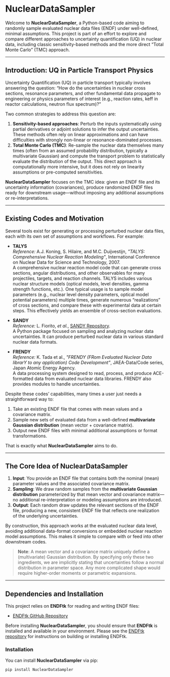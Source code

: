 # NuclearDataSampler

Welcome to **NuclearDataSampler**, a Python-based code aiming to randomly sample evaluated nuclear data files (ENDF) under well-defined, minimal assumptions. This project is part of an effort to explore and compare different approaches to uncertainty quantification (UQ) in nuclear data, including classic sensitivity-based methods and the more direct “Total Monte Carlo” (TMC) approach. 

---

## Introduction: UQ in Particle Transport Physics

Uncertainty Quantification (UQ) in particle transport typically involves answering the question: “How do the uncertainties in nuclear cross sections, resonance parameters, and other fundamental data propagate to engineering or physics parameters of interest (e.g., reaction rates, keff in reactor calculations, neutron flux spectrum)?” 

Two common strategies to address this question are:
1. **Sensitivity-based approaches**: Perturb the inputs systematically using partial derivatives or adjoint solutions to infer the output uncertainties. These methods often rely on linear approximations and can have difficulties with strongly non-linear or resonance-dominated processes.
2. **Total Monte Carlo (TMC)**: Re-sample the nuclear data themselves many times (often from an assumed probability distribution, typically a multivariate Gaussian) and compute the transport problem to statistically evaluate the distribution of the output. This direct approach is computationally more intensive, but it does not rely on linearity assumptions or pre-computed sensitivities.

**NuclearDataSampler** focuses on the TMC idea: given an ENDF file and its uncertainty information (covariances), produce randomized ENDF files ready for downstream usage—without imposing any additional assumptions or re-interpretations.

---

## Existing Codes and Motivation

Several tools exist for generating or processing perturbed nuclear data files, each with its own set of assumptions and workflows. For example:

- **TALYS**  
  *Reference:* A.J. Koning, S. Hilaire, and M.C. Duijvestijn, *"TALYS: Comprehensive Nuclear Reaction Modeling"*, International Conference on Nuclear Data for Science and Technology, 2007.  
  A comprehensive nuclear reaction model code that can generate cross sections, angular distributions, and other observables for many projectiles, targets, and reaction channels. TALYS includes various nuclear structure models (optical models, level densities, gamma strength functions, etc.). One typical usage is to sample model parameters (e.g., nuclear level density parameters, optical model potential parameters) multiple times, generate numerous “realizations” of cross sections, and compare these with experimental data at certain steps. This effectively yields an ensemble of cross-section evaluations.

- **SANDY**  
  *Reference:* L. Fiorito, *et al.*, [SANDY Repository](https://github.com/luca-fiorito-11/sandy).  
  A Python package focused on sampling and analyzing nuclear data uncertainties. It can produce perturbed nuclear data in various standard nuclear data formats.

- **FRENDY**  
  *Reference:* K. Tada et al., *"FRENDY (FRom Evaluated Nuclear Data librarY to any application) Code Development"*, JAEA-Data/Code series, Japan Atomic Energy Agency.  
  A data processing system designed to read, process, and produce ACE-formatted data from evaluated nuclear data libraries. FRENDY also provides modules to handle uncertainties.

Despite these codes’ capabilities, many times a user just needs a straightforward way to:
1. Take an existing ENDF file that comes with mean values and a covariance matrix.
2. Sample new sets of evaluated data from a well-defined **multivariate Gaussian distribution** (mean vector + covariance matrix).
3. Output new ENDF files with minimal additional assumptions or format transformations.

That is exactly what **NuclearDataSampler** aims to do.

---

## The Core Idea of NuclearDataSampler

1. **Input**: You provide an ENDF file that contains both the nominal (mean) parameter values and the associated covariance matrix. 
2. **Sampling**: We draw random samples from the **multivariate Gaussian distribution** parameterized by that mean vector and covariance matrix—no additional re-interpretation or modeling assumptions are introduced.
3. **Output**: Each random draw updates the relevant sections of the ENDF file, producing a new, consistent ENDF file that reflects one realization of the underlying uncertainties.

By construction, this approach works at the evaluated nuclear data level, avoiding additional data-format conversions or embedded nuclear reaction model assumptions. This makes it simple to compare with or feed into other downstream codes.

> **Note**: A mean vector and a covariance matrix uniquely define a (multivariate) Gaussian distribution. By specifying only these two ingredients, we are implicitly stating that uncertainties follow a normal distribution in parameter space. Any more complicated shape would require higher-order moments or parametric expansions.

---

## Dependencies and Installation

This project relies on **ENDFtk** for reading and writing ENDF files:

- [ENDFtk GitHub Repository](https://github.com/njoy/ENDFtk)

Before installing **NuclearDataSampler**, you should ensure that **ENDFtk** is installed and available in your environment. Please see the [ENDFtk repository](https://github.com/njoy/ENDFtk) for instructions on building or installing ENDFtk.

### Installation

You can install **NuclearDataSampler** via pip:

```bash
pip install NuclearDataSampler
